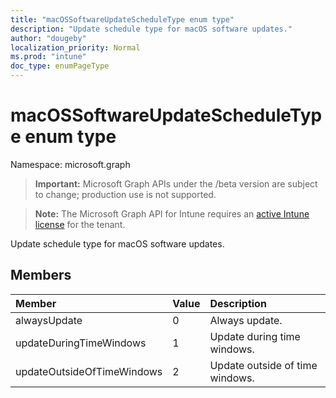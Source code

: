 ```yaml
---
title: "macOSSoftwareUpdateScheduleType enum type"
description: "Update schedule type for macOS software updates."
author: "dougeby"
localization_priority: Normal
ms.prod: "intune"
doc_type: enumPageType
---
```


# macOSSoftwareUpdateScheduleType enum type

Namespace: microsoft.graph

> **Important:** Microsoft Graph APIs under the /beta version are subject to change; production use is not supported.

> **Note:** The Microsoft Graph API for Intune requires an [active Intune license](https://go.microsoft.com/fwlink/?linkid=839381) for the tenant.

Update schedule type for macOS software updates.

## Members
|Member|Value|Description|
|:---|:---|:---|
|alwaysUpdate|0|Always update.|
|updateDuringTimeWindows|1|Update during time windows.|
|updateOutsideOfTimeWindows|2|Update outside of time windows.|




